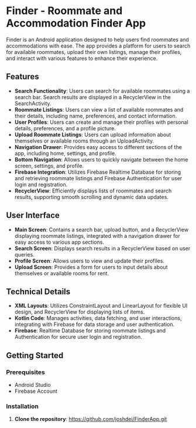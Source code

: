 # Finder - Roommate and Accommodation Finder App

Finder is an Android application designed to help users find roommates and accommodations with ease. The app provides a platform for users to search for available roommates, upload their own listings, manage their profiles, and interact with various features to enhance their experience.

## Features

- **Search Functionality**: Users can search for available roommates using a search bar. Search results are displayed in a RecyclerView in the SearchActivity.
- **Roommate Listings**: Users can view a list of available roommates and their details, including name, preferences, and contact information.
- **User Profiles**: Users can create and manage their profiles with personal details, preferences, and a profile picture.
- **Upload Roommate Listings**: Users can upload information about themselves or available rooms through an UploadActivity.
- **Navigation Drawer**: Provides easy access to different sections of the app, including home, settings, and profile.
- **Bottom Navigation**: Allows users to quickly navigate between the home screen, settings, and profile.
- **Firebase Integration**: Utilizes Firebase Realtime Database for storing and retrieving roommate listings and Firebase Authentication for user login and registration.
- **RecyclerView**: Efficiently displays lists of roommates and search results, supporting smooth scrolling and dynamic data updates.

## User Interface

- **Main Screen**: Contains a search bar, upload button, and a RecyclerView displaying roommate listings, integrated with a navigation drawer for easy access to various app sections.
- **Search Screen**: Displays search results in a RecyclerView based on user queries.
- **Profile Screen**: Allows users to view and update their profiles.
- **Upload Screen**: Provides a form for users to input details about themselves or available rooms for rent.

## Technical Details

- **XML Layouts**: Utilizes ConstraintLayout and LinearLayout for flexible UI design, and RecyclerView for displaying lists of items.
- **Kotlin Code**: Manages activities, data fetching, and user interactions, integrating with Firebase for data storage and user authentication.
- **Firebase**: Realtime Database for storing roommate listings and Authentication for secure user login and registration.

## Getting Started

### Prerequisites

- Android Studio
- Firebase Account

### Installation

1. **Clone the repository**:
   https://github.com/joshdei/FinderApp.git
